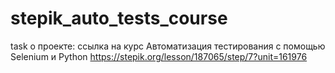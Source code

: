 # stepik_auto_tests_course
task
о проекте: ссылка на курс Автоматизация тестирования с помощью Selenium и Python
https://stepik.org/lesson/187065/step/7?unit=161976  
